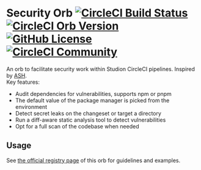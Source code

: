 # Security Orb [![CircleCI Build Status](https://circleci.com/gh/ExtensionEngine/pipeline-security-orb.svg?style=shield "CircleCI Build Status")](https://circleci.com/gh/ExtensionEngine/pipeline-security-orb) [![CircleCI Orb Version](https://badges.circleci.com/orbs/studion/security.svg)](https://circleci.com/developer/orbs/orb/studion/security) [![GitHub License](https://img.shields.io/badge/license-MIT-lightgrey.svg)](https://raw.githubusercontent.com/ExtensionEngine/pipeline-security-orb/master/LICENSE) [![CircleCI Community](https://img.shields.io/badge/community-CircleCI%20Discuss-343434.svg)](https://discuss.circleci.com/c/ecosystem/orbs)

An orb to facilitate security work within Studion CircleCI pipelines. Inspired by [ASH](https://github.com/awslabs/automated-security-helper).\
Key features:
- Audit dependencies for vulnerabilities, supports npm or pnpm
- The default value of the package manager is picked from the environment
- Detect secret leaks on the changeset or target a directory
- Run a diff-aware static analysis tool to detect vulnerabilities
- Opt for a full scan of the codebase when needed

## Usage

See [the official registry page](https://circleci.com/developer/orbs/orb/studion/security) of this orb for guidelines and examples.
